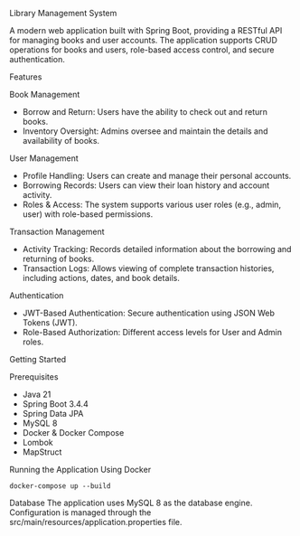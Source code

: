 Library Management System

A modern web application built with Spring Boot, providing a RESTful API for managing books and user accounts. The application supports CRUD operations for books and users, role-based access control, and secure authentication.

Features

Book Management
- Borrow and Return: Users have the ability to check out and return books.
- Inventory Oversight: Admins oversee and maintain the details and availability of books.

User Management
- Profile Handling: Users can create and manage their personal accounts.
- Borrowing Records: Users can view their loan history and account activity.
- Roles & Access: The system supports various user roles (e.g., admin, user) with role-based permissions.

Transaction Management
- Activity Tracking: Records detailed information about the borrowing and returning of books.
- Transaction Logs: Allows viewing of complete transaction histories, including actions, dates, and book details.

Authentication
- JWT-Based Authentication: Secure authentication using JSON Web Tokens (JWT).
- Role-Based Authorization: Different access levels for User and Admin roles.

Getting Started

Prerequisites
- Java 21
- Spring Boot 3.4.4
- Spring Data JPA
- MySQL 8
- Docker & Docker Compose
- Lombok
- MapStruct

Running the Application
Using Docker
```
docker-compose up --build
```

Database
The application uses MySQL 8 as the database engine. Configuration is managed through the src/main/resources/application.properties file.
